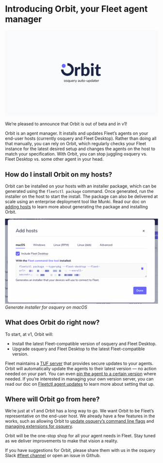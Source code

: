 # Introducing Orbit, your Fleet agent manager

![Orbit](../website/assets/images/articles/fleet-4.17.0-1-1600x900@2x.jpg)

We’re pleased to announce that Orbit is out of beta and in v1!

Orbit is an agent manager. It installs and updates Fleet’s agents on your end-user hosts (currently osquery and Fleet Desktop). Rather than doing all that manually, you can rely on Orbit, which regularly checks your Fleet instance for the latest desired setup and changes the agents on the host to match your specification. With Orbit, you can stop juggling osquery vs. Fleet Desktop vs. some other agent in your head.

## How do I install Orbit on my hosts?

Orbit can be installed on your hosts with an installer package, which can be generated using the `fleetctl package` command. Once generated, run the installer on the host to start the install. The package can also be delivered at scale using an enterprise deployment tool like Munki. Read our doc on [adding hosts](https://fleetdm.com/docs/using-fleet/adding-hosts#osquery-installer) to learn more about generating the package and installing Orbit.

![Generate installer](../website/assets/images/articles/install-osquery-and-enroll-macos-devices-into-fleet-1-454x225@2x.png)
*Generate installer for osquery on macOS*

## What does Orbit do right now?

To start, at v1, Orbit will:
* Install the latest Fleet-compatible version of osquery and Fleet Desktop.
* Upgrade osquery and Fleet Desktop to the latest Fleet-compatible version.

Fleet maintains a [TUF server](https://theupdateframework.io/) that provides secure updates to your agents. Orbit will automatically update the agents to their latest version — no action needed on your part. You can even [pin the agent to a certain version](https://github.com/fleetdm/fleet/tree/main/orbit#update-channels) where needed. If you’re interested in managing your own version server, you can read our doc on [Fleetctl agent updates](https://fleetdm.com/docs/deploying/fleetctl-agent-updates#self-managed-agent-updates) to learn more about setting that up.

## Where will Orbit go from here?

We’re just at v1 and Orbit has a long way to go. We want Orbit to be Fleet’s representative on the end-user host. We already have a few features in the works, such as allowing Orbit to [update osquery’s command line flags](https://github.com/fleetdm/fleet/issues/6851) and [managing extensions for osquery](https://github.com/fleetdm/fleet/issues/6034).

Orbit will be the one-stop shop for all your agent needs in Fleet. Stay tuned as we deliver improvements to make that vision a reality.

If you have suggestions for Orbit, please share them with us in the osquery Slack [#fleet channel](https://osquery.slack.com/join/shared_invite/zt-h29zm0gk-s2DBtGUTW4CFel0f0IjTEw#/) or open an issue in Github.


<meta name="category" value="releases">
<meta name="authorFullName" value="Mo Zhu">
<meta name="authorGitHubUsername" value="zhumo">
<meta name="publishedOn" value="2022-08-18">
<meta name="articleTitle" value="Introducing Orbit, your Fleet agent manager">
<meta name="articleImageUrl" value="../website/assets/images/articles/fleet-4.17.0-1-1600x900@2x.jpg">
